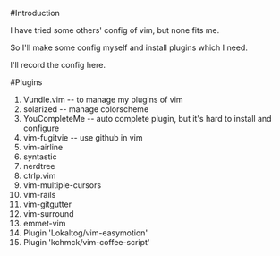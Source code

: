 #Introduction

I have tried some others' config of vim, but none fits me. 

So I'll make some config myself and install plugins which I need.

I'll record the config here.

#Plugins
1. Vundle.vim -- to manage my plugins of vim
2. solarized -- manage colorscheme
3. YouCompleteMe -- auto complete plugin, but it's hard to install and configure
4. vim-fugitvie -- use github in vim
5. vim-airline
6. syntastic
7. nerdtree
8. ctrlp.vim
9. vim-multiple-cursors
10. vim-rails
11. vim-gitgutter
12. vim-surround
13. emmet-vim
14. Plugin 'Lokaltog/vim-easymotion'
15. Plugin 'kchmck/vim-coffee-script'